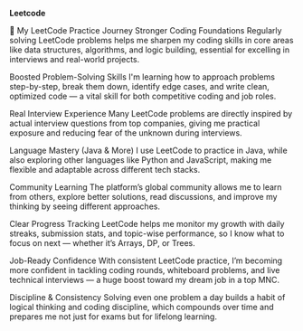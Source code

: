 **Leetcode**

🚀 My LeetCode Practice Journey
Stronger Coding Foundations
Regularly solving LeetCode problems helps me sharpen my coding skills in core areas like data structures, algorithms, and logic building, essential for excelling in interviews and real-world projects.

Boosted Problem-Solving Skills
I'm learning how to approach problems step-by-step, break them down, identify edge cases, and write clean, optimized code — a vital skill for both competitive coding and job roles.

Real Interview Experience
Many LeetCode problems are directly inspired by actual interview questions from top companies, giving me practical exposure and reducing fear of the unknown during interviews.

Language Mastery (Java & More)
I use LeetCode to practice in Java, while also exploring other languages like Python and JavaScript, making me flexible and adaptable across different tech stacks.

Community Learning
The platform’s global community allows me to learn from others, explore better solutions, read discussions, and improve my thinking by seeing different approaches.

Clear Progress Tracking
LeetCode helps me monitor my growth with daily streaks, submission stats, and topic-wise performance, so I know what to focus on next — whether it’s Arrays, DP, or Trees.

Job-Ready Confidence
With consistent LeetCode practice, I’m becoming more confident in tackling coding rounds, whiteboard problems, and live technical interviews — a huge boost toward my dream job in a top MNC.

Discipline & Consistency
Solving even one problem a day builds a habit of logical thinking and coding discipline, which compounds over time and prepares me not just for exams but for lifelong learning.
